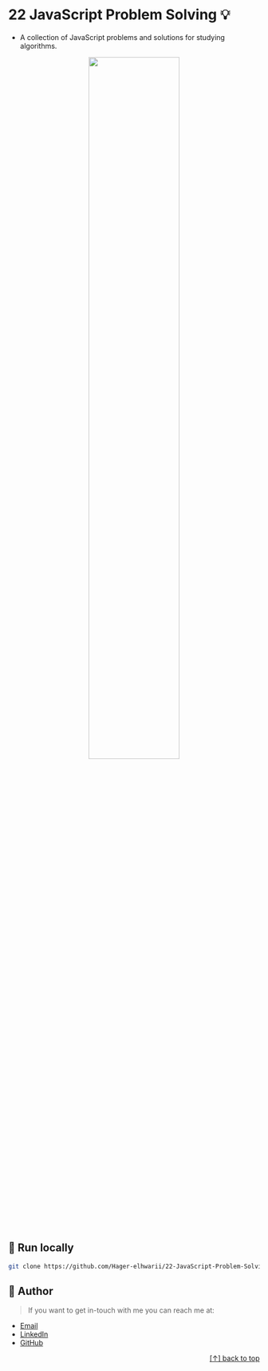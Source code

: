 #  22 JavaScript Problem Solving :bulb:
<a name="readme-top"></a>
- A collection of JavaScript problems and solutions for studying algorithms.

<div align="center">
  <img  width="60%" src="https://github.com/Hager-elhwarii/22-JavaScript-Problem-Solving/assets/80959882/b7645240-1d48-4a07-a1a1-57f7535fb848" />
</div>

##  🔐 Run locally 

```bash
git clone https://github.com/Hager-elhwarii/22-JavaScript-Problem-Solving.git
```

## 🦄 Author
> If you want to get in-touch with me you can reach me at:

-  [Email](https://mail.google.com/mail/?view=cm&to=hager.a.elhawary@gmail.com)
-  [LinkedIn](https://www.linkedin.com/in/hager-omar-elhawary/)
-  [GitHub](https://github.com/Hager-elhwarii)

<p align="right"><a href="#readme-top">[↑] back to top</a></p>
